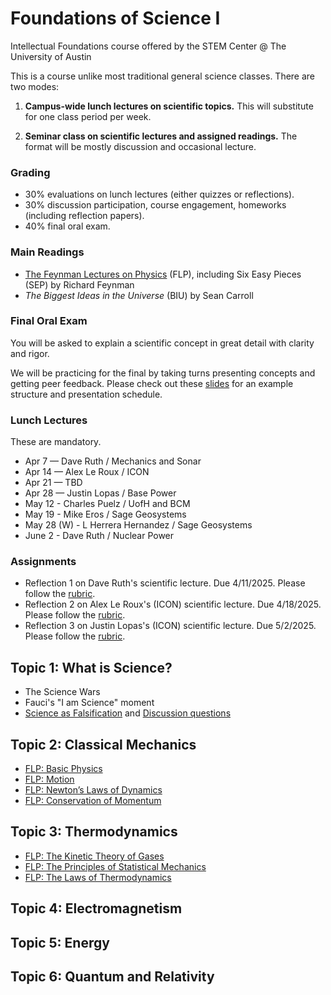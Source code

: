 # Foundations of Science I

Intellectual Foundations course offered by the STEM Center @ The University of Austin

This is a course unlike most traditional general science classes.  There are two modes:

1. **Campus-wide lunch lectures on scientific topics.** This will substitute for one class period per week.

2. **Seminar class on scientific lectures and assigned readings.** The format will be mostly discussion and occasional lecture.

### Grading

- 30% evaluations on lunch lectures (either quizzes or reflections).
- 30% discussion participation, course engagement, homeworks (including reflection papers).
- 40% final oral exam.

### Main Readings

- [The Feynman Lectures on Physics](https://www.feynmanlectures.caltech.edu) (FLP), including Six Easy Pieces (SEP) by Richard Feynman
- *The Biggest Ideas in the Universe* (BIU) by Sean Carroll

### Final Oral Exam

You will be asked to explain a scientific concept in great detail with clarity and rigor.

We will be practicing for the final by taking turns presenting concepts and getting peer feedback.  Please check out these [slides](slides/OralExamFrameworkandDetails.pdf) for an example structure and presentation schedule.

### Lunch Lectures

These are mandatory. 

- Apr 7 — Dave Ruth / Mechanics and Sonar
- Apr 14 — Alex Le Roux / ICON
- Apr 21 — TBD
- Apr 28 — Justin Lopas / Base Power
- May 12 - Charles Puelz / UofH and BCM
- May 19 - Mike Eros / Sage Geosystems
- May 28 (W) - L Herrera Hernandez / Sage Geosystems
- June 2 - Dave Ruth / Nuclear Power

### Assignments

- Reflection 1 on Dave Ruth's scientific lecture.  Due 4/11/2025.  Please follow the [rubric](rubrics/TechnicalLectureReflections.pdf).
- Reflection 2 on Alex Le Roux's (ICON) scientific lecture.  Due 4/18/2025.  Please follow the [rubric](rubrics/TechnicalLectureReflections.pdf).
- Reflection 3 on Justin Lopas's (ICON) scientific lecture.  Due 5/2/2025.  Please follow the [rubric](rubrics/TechnicalLectureReflections.pdf).


## Topic 1: What is Science?

- The Science Wars
- Fauci's "I am Science" moment
- [Science as Falsification](readings/popper.pdf) and [Discussion questions](discussion/popper.md)

## Topic 2: Classical Mechanics

- [FLP: Basic Physics](https://www.feynmanlectures.caltech.edu/I_02.html)
- [FLP: Motion](https://www.feynmanlectures.caltech.edu/I_08.html)
- [FLP: Newton’s Laws of Dynamics](https://www.feynmanlectures.caltech.edu/I_09.html)
- [FLP: Conservation of Momentum](https://www.feynmanlectures.caltech.edu/I_10.html)


## Topic 3: Thermodynamics

- [FLP: The Kinetic Theory of Gases](https://www.feynmanlectures.caltech.edu/I_39.html)
- [FLP: The Principles of Statistical Mechanics](https://www.feynmanlectures.caltech.edu/I_40.html)
- [FLP: The Laws of Thermodynamics](https://www.feynmanlectures.caltech.edu/I_44.html)


## Topic 4: Electromagnetism

## Topic 5: Energy

## Topic 6: Quantum and Relativity


